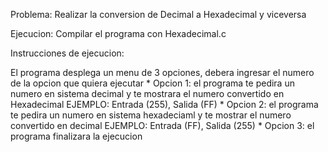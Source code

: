 Problema: Realizar la conversion de Decimal a Hexadecimal y viceversa

Ejecucion: Compilar el programa con Hexadecimal.c

Instrucciones de ejecucion:

El programa desplega un menu de 3 opciones, debera ingresar el numero de la opcion que quiera ejecutar
	* Opcion 1: el programa te pedira un numero en sistema decimal y te mostrara el numero convertido en Hexadecimal
		  EJEMPLO: Entrada (255), Salida (FF)
	* Opcion 2: el programa te pedira un numero en sistema hexadeciaml y te mostrar el numero convertido en decimal
		  EJEMPLO: Entrada (FF), Salida (255)
	* Opcion 3: el programa finalizara la ejecucion
